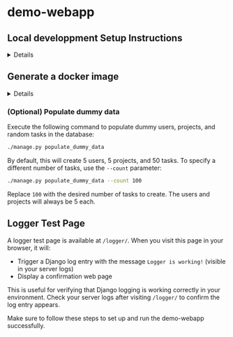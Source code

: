 # demo-webapp

## Local developpment Setup Instructions
<details>

### 1. Create a Virtual Environment

First, create a virtual environment to isolate the project's dependencies:

```bash
python3 -m venv venv
```

### 2. Activate the Virtual Environment

Activate the virtual environment using the following command:

- On Windows:
  ```bash
  venv\Scripts\activate
  ```
- On macOS/Linux:
  ```bash
  source venv/bin/activate
  ```
### 3. Configure Environment Variables
Before proceeding, create a `.env` file in the root directory of the project or define the environment variables directly. Use the `.env.example` file as a reference for the required variables:

By default, the environment variables will take priority, and if none are defined, the ones defined in the `.venv` file under the root folder of the application will be used.

### 4. Install Dependencies

Install the required dependencies using `pip`:

```bash
pip install -r requirements.txt
```

### 5. Run a Local PostgreSQL Server (Development Only)

To run a local PostgreSQL server for development, use the following command:

```bash
docker run -p 5432:5432 --name postgres --network podman -e POSTGRES_PASSWORD=mypassword -d postgres:16.8
```

To refresh the PostgreSQL server, execute the following commands:

```bash
docker stop postgres
docker rm postgres
docker run -p 5432:5432 --name postgres --network podman -e POSTGRES_PASSWORD=mypassword -d postgres:16.8
```

### 6. Run the Server

Before running the server, apply the migrations:

```bash
python manage.py makemigrations myapp
python manage.py migrate
```

Run the Django development server:

```bash
python manage.py runserver
```

The server will start, and you can access the application at `http://127.0.0.1:8000/`.

### 7. Additional Commands

- To apply migrations:
  ```bash
  python manage.py migrate
  ```

- To create a superuser:
  ```bash
  python manage.py createsuperuser
  ```

- To collect static files:
  ```bash
  python manage.py collectstatic
  ```
</details>

## Generate a docker image
<details>

### Build Docker Image

To build the Docker image for the application, use the following command:

```bash
docker build -t demo-webapp:latest .
```

### Tag and Push Docker Image

To tag the Docker image and push it to a registry, use the following commands:

```bash
docker tag demo-webapp:latest your-registry/demo-webapp:latest
docker push your-registry/demo-webapp:latest
```

Replace `your-registry` with the actual registry URL.

### Run Docker Container

To run the Docker container, use the following command:

```bash
docker run -p 8000:8000 --network podman demo-webapp:latest
```

To run the container in detached mode, add the `-d` flag:

```bash
docker run -d -p 8000:8000 --network podman demo-webapp:latest
```

To run the Docker container with environment variables, use the following command:

```bash
docker run -d -p 8000:8000 --network podman \
  -e DB_USER=postgres \
  -e DB_PASSWORD=your-db-password \
  -e DB_NAME=postgres \
  -e DB_HOST=localhost \
  -e DB_PORT=5432 \
  demo-webapp:latest
```
</details>

### (Optional) Populate dummy data
Execute the following command to populate dummy users, projects, and random tasks in the database:

```bash
./manage.py populate_dummy_data
```

By default, this will create 5 users, 5 projects, and 50 tasks. To specify a different number of tasks, use the `--count` parameter:

```bash
./manage.py populate_dummy_data --count 100
```

Replace `100` with the desired number of tasks to create. The users and projects will always be 5 each.

## Logger Test Page

A logger test page is available at `/logger/`. When you visit this page in your browser, it will:

- Trigger a Django log entry with the message `Logger is working!` (visible in your server logs)
- Display a confirmation web page

This is useful for verifying that Django logging is working correctly in your environment. Check your server logs after visiting `/logger/` to confirm the log entry appears.

Make sure to follow these steps to set up and run the demo-webapp successfully.
